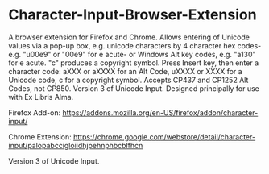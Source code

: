 # Character-Input-Browser-Extension

A browser extension for Firefox and Chrome.  Allows entering of Unicode values via a pop-up box, e.g. unicode characters by 4 character hex codes- e.g. "u00e9" or "00e9" for e acute- or Windows Alt key codes, e.g. "a130" for e acute. "c" produces a copyright symbol. Press Insert key, then enter a character code: aXXX or aXXXX for an Alt Code, uXXXX or XXXX for a Unicode code, c for a copyright symbol. Accepts CP437 and CP1252 Alt Codes, not CP850. Version 3 of Unicode Input. Designed principally for use with Ex Libris Alma.

Firefox Add-on: https://addons.mozilla.org/en-US/firefox/addon/character-input/

Chrome Extension: https://chrome.google.com/webstore/detail/character-input/palopabccigloiidhjpehnphbcblfhcn

Version 3 of Unicode Input.
